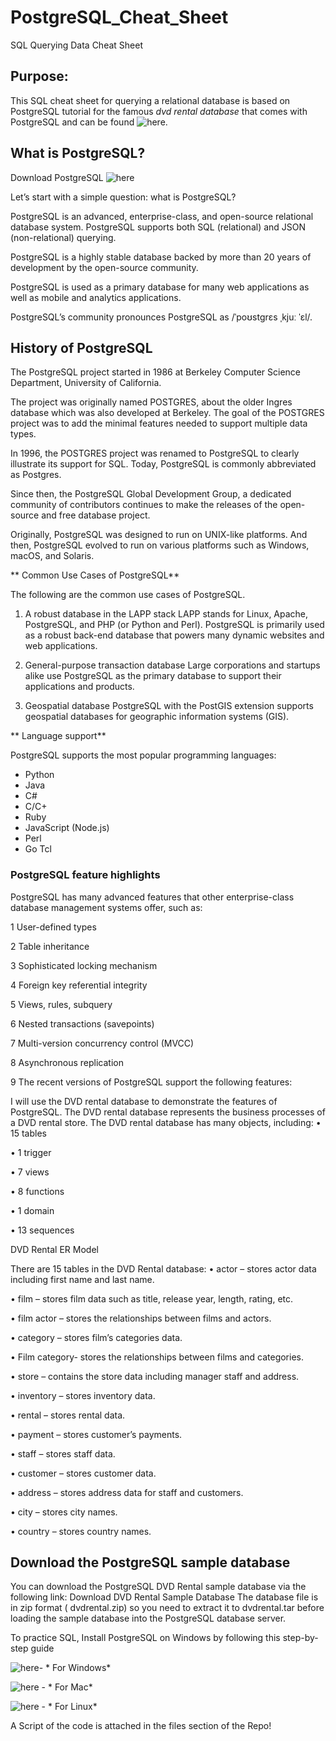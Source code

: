 # PostgreSQL_Cheat_Sheet
SQL Querying Data Cheat Sheet
## Purpose:

This SQL cheat sheet for querying a relational database  is based on PostgreSQL tutorial for the famous *dvd rental database* that comes with PostgreSQL and can be found ![here](https://www.postgresqltutorial.com/postgresql-tutorial/postgresql-select/).

## What is PostgreSQL?

Download PostgreSQL ![here](https://www.postgresql.org/)

Let’s start with a simple question: what is PostgreSQL?

PostgreSQL is an advanced, enterprise-class, and open-source relational database system. PostgreSQL supports both SQL (relational) and JSON (non-relational) querying.

PostgreSQL is a highly stable database backed by more than 20 years of development by the open-source community.

PostgreSQL is used as a primary database for many web applications as well as mobile and analytics applications.

PostgreSQL’s community pronounces PostgreSQL as /ˈpoʊstɡrɛs ˌkjuː ˈɛl/.

## **History of PostgreSQL**
The PostgreSQL project started in 1986 at Berkeley Computer Science Department, University of California.

The project was originally named POSTGRES, about the older Ingres database which was also developed at Berkeley. The goal of the POSTGRES project was to add the minimal features needed to support multiple data types.

In 1996, the POSTGRES project was renamed to PostgreSQL to clearly illustrate its support for SQL. Today, PostgreSQL is commonly abbreviated as Postgres.

Since then, the PostgreSQL Global Development Group, a dedicated community of contributors continues to make the releases of the open-source and free database project.

Originally, PostgreSQL was designed to run on UNIX-like platforms. And then, PostgreSQL evolved to run on various platforms such as Windows, macOS, and Solaris.

** Common Use Cases of PostgreSQL**

The following are the common use cases of PostgreSQL.

1)  A robust database in the LAPP stack
LAPP stands for Linux, Apache, PostgreSQL, and PHP (or Python and Perl). PostgreSQL is primarily used as a robust back-end database that powers many dynamic websites and web applications.


3)  General-purpose transaction database
Large corporations and startups alike use PostgreSQL as the primary database to support their applications and products.


5)  Geospatial database
PostgreSQL with the PostGIS extension supports geospatial databases for geographic information systems (GIS).


** Language support**

PostgreSQL supports the most popular programming languages:

* Python
* Java
* C#
* C/C+
* Ruby
* JavaScript (Node.js)
* Perl
* Go
Tcl
### PostgreSQL feature highlights

PostgreSQL has many advanced features that other enterprise-class database management systems offer, such as:

1 User-defined types

2 Table inheritance

3 Sophisticated locking mechanism

4 Foreign key referential integrity

5 Views, rules, subquery

6 Nested transactions (savepoints)

7 Multi-version concurrency control (MVCC)

8 Asynchronous replication

9 The recent versions of PostgreSQL support the following features:





I will use the DVD rental database to demonstrate the features of PostgreSQL. The DVD rental database represents the business processes of a DVD rental store. The DVD rental database has many objects, including:
•	 15 tables

•	 1 trigger

•	 7 views

•	 8 functions

•	 1 domain

•	 13 sequences

DVD Rental ER Model


There are 15 tables in the DVD Rental database:
•	actor – stores actor data including first name and last name.

•	film – stores film data such as title, release year, length, rating, etc.

•	film actor – stores the relationships between films and actors.

•	category – stores film’s categories data.

•	Film category- stores the relationships between films and categories.

•	store – contains the store data including manager staff and address.

•	inventory – stores inventory data.

•	rental – stores rental data.

•	payment – stores customer’s payments.

•	staff – stores staff data.

•	customer – stores customer data.

•	address – stores address data for staff and customers.

•	city – stores city names.

•	country – stores country names.

## Download the PostgreSQL sample database 

You can download the PostgreSQL DVD Rental sample database via the following link: Download DVD Rental Sample Database The database file is in zip format ( dvdrental.zip) so you need to extract it to  dvdrental.tar before loading the sample database into the PostgreSQL database server.

To practice SQL, Install PostgreSQL on Windows by following this step-by-step guide

![here](https://www.postgresqltutorial.com/postgresql-getting-started/install-postgresql/)- * For Windows*

![here](https://www.postgresqltutorial.com/postgresql-getting-started/install-postgresql-macos/) - * For Mac*

![here](https://www.postgresqltutorial.com/postgresql-getting-started/install-postgresql-linux/) - * For Linux*

A Script of the code is attached in the files section of the Repo!

